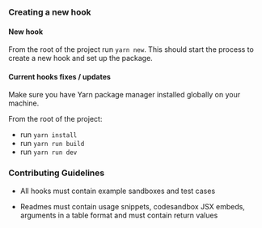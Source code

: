 ### Creating a new hook

#### New hook

From the root of the project run `yarn new`. This should start the process to create a new hook and set up the package.

#### Current hooks fixes / updates

Make sure you have Yarn package manager installed globally on your machine.

From the root of the project:

- run `yarn install`
- run `yarn run build`
- run `yarn run dev`

### Contributing Guidelines

- All hooks must contain example sandboxes and test cases

- Readmes must contain usage snippets, codesandbox JSX embeds, arguments in a table format and must contain return values
